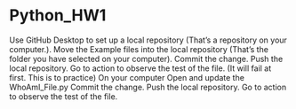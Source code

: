# Python_HW1


Use GitHub Desktop to set up a local repository (That’s a repository on your computer.).
Move the Example files into the local repository (That’s the folder you have selected on your computer).
Commit the change.
Push the local repository.
Go to action to observe the test of the file. (It will fail at first. This is to practice)
On your computer Open and update the WhoAmI_File.py
Commit the change.
Push the local repository.
Go to action to observe the test of the file.
